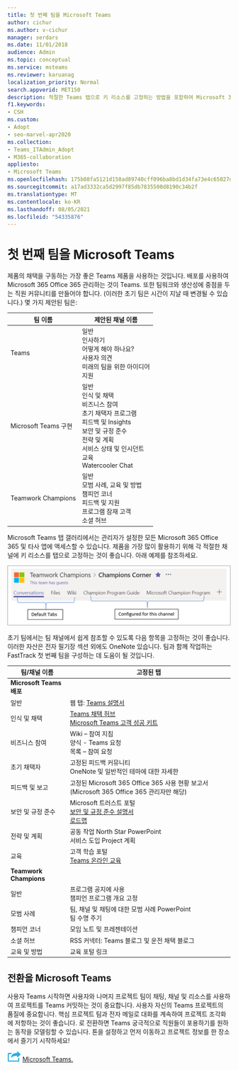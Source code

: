 ```yaml
---
title: 첫 번째 팀을 Microsoft Teams
author: cichur
ms.author: v-cichur
manager: serdars
ms.date: 11/01/2018
audience: Admin
ms.topic: conceptual
ms.service: msteams
ms.reviewer: karuanag
localization_priority: Normal
search.appverid: MET150
description: 적절한 Teams 탭으로 키 리소스를 고정하는 방법을 포함하여 Microsoft 365 Office 365 배포를 Teams 관리하여 채택을 구동하는 방법에 대해 설명합니다.
f1.keywords:
- CSH
ms.custom:
- Adopt
- seo-marvel-apr2020
ms.collection:
- Teams_ITAdmin_Adopt
- M365-collaboration
appliesto:
- Microsoft Teams
ms.openlocfilehash: 175b08fa5121d158ad89740cff096ba8bd1d34fa73e4c65027def7f031e5c349
ms.sourcegitcommit: a17ad3332ca5d2997f85db7835500d8190c34b2f
ms.translationtype: MT
ms.contentlocale: ko-KR
ms.lasthandoff: 08/05/2021
ms.locfileid: "54335876"
---
```

# <a name="create-your-first-teams-in-microsoft-teams"></a>첫 번째 팀을 Microsoft Teams

제품의 채택을 구동하는 가장 좋은 Teams 제품을 사용하는 것입니다. 배포를 사용하여 Microsoft 365 Office 365 관리하는 것이 Teams. 또한 팀워크와 생산성에 중점을 두는 직원 커뮤니티를 만들어야 합니다. (이러한 초기 팀은 시간이 지날 때 변경될 수 있습니다.) 몇 가지 제안된 팀은:

| 팀 이름 | 제안된 채널 이름 |
| --------- | ---------------------- |
| Teams | 일반</br> 인사하기</br> 어떻게 해야 하나요?</br>사용자 의견 </br> 미래의 팀을 위한 아이디어 </br> 지원 |
| Microsoft Teams 구현 | 일반 <br/> 인식 및 채택 <br/> 비즈니스 참여 <br/> 초기 채택자 프로그램 <br/> 피드백 및 Insights <br/> 보안 및 규정 준수 <br/> 전략 및 계획 <br/> 서비스 상태 및 인시던트 <br/> 교육 <br/> Watercooler Chat |
| Teamwork Champions | 일반 <br/> 모범 사례, 교육 및 방법 <br/> 챔피언 코너 <br/> 피드백 및 지원 <br/> 프로그램 잠재 고객 <br/> 소셜 허브 |

Microsoft Teams 탭 갤러리에서는 [](/microsoftteams/platform/concepts/tabs/tabs-overview) 관리자가 설정한 모든 Microsoft 365 Office 365 및 타사 앱에 액세스할 수 있습니다. 제품을 가장 많이 활용하기 위해 각 적절한 채널에 키 리소스를 탭으로 고정하는 것이 좋습니다. 아래 예제를 참조하세요.

![기본 탭 및 사용자 지정 탭을 보여주는 스크린샷](media/teams-adoption-tab-example.png)

초기 팀에서는 팀 채널에서 쉽게 참조할 수 있도록 다음 항목을 고정하는 것이 좋습니다. 이러한 자산은 전자 필기장 섹션 외에도 OneNote 있습니다. 팀과 함께 작업하는 FastTrack 첫 번째 팀을 구성하는 데 도움이 될 것입니다. 

|팀/채널 이름 | 고정된 탭 |
|----------------- | ---------- |
| **Microsoft Teams 배포** ||
| 일반 | 웹 탭: [Teams 설명서](./index.yml) |
| 인식 및 채택 | [Teams 채택 허브](https://aka.ms/DriveTeamsAdoption)<br/>[Microsoft Teams 고객 성공 키트](https://aka.ms/TeamsCustomerSuccess)|
| 비즈니스 참여 | Wiki – 참여 지침<br/>양식 - Teams 요청<br/>목록 – 참여 요청 |
|초기 채택자 | 고정된 피드백 커뮤니티 <br/> OneNote 및 일반적인 테마에 대한 자세한 |
| 피드백 및 보고 | 고정된 Microsoft 365 Office 365 사용 현황 보고서(Microsoft 365 Office 365 관리자만 해당) |
| 보안 및 규정 준수 | Microsoft 트러스트 포털 <br/> [보안 및 규정 준수 설명서](/office365/securitycompliance/index)<br/> [로드맵](/office365/securitycompliance/security-roadmap) |
| 전략 및 계획 | 공동 작업 North Star PowerPoint <br/> 서비스 도입 Project 계획 |
| 교육 | 고객 학습 포털 <br/> [Teams 온라인 교육](https://aka.ms/TeamsTraining) |
| **Teamwork Champions**|  |
| 일반 | 프로그램 공지에 사용 <br/> 챔피언 프로그램 개요 고정 |
| 모범 사례 | 팀, 채널 및 채팅에 대한 모범 사례 PowerPoint <br/> 팀 수명 주기 |
| 챔피언 코너 | 모임 노트 및 프레젠테이션 |
| 소셜 허브 | RSS 커넥터: Teams 블로그 및 운전 채택 블로그 |
| 교육 및 방법 | 교육 포털 링크 |

## <a name="making-the-switch-to-microsoft-teams"></a>전환을 Microsoft Teams

사용자 Teams 시작하면 사용자와 나머지 프로젝트 팀이 채팅, 채널 및 리소스를 사용하여 프로젝트를 Teams 커밋하는 것이 중요합니다. 사용자 자신의 Teams 프로젝트의 품질에 중요합니다. 핵심 프로젝트 팀과 전자 메일로 대화를 계속하여 프로젝트 조각화에 저항하는 것이 좋습니다. 로 전환하면 Teams 궁극적으로 직원들이 포용하기를 원하는 동작을 모델링할 수 있습니다. 톤을 설정하고 먼저 이동하고 프로젝트 정보를 한 장소에서 즐기기 시작하세요!  

![다음 단계 다음을 표시하는 아이콘: 조직에서 다음 단계에 대한 준비가 ](media/teams-adoption-next-icon.png) [Microsoft Teams.](teams-adoption-assess-readiness.md)